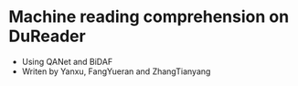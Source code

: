 # Machine reading comprehension on DuReader 

* Using QANet and BiDAF
* Writen by Yanxu, FangYueran and ZhangTianyang
